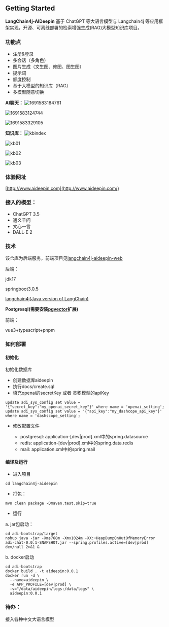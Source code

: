 ## Getting Started

**LangChain4j-AIDeepin**
基于 ChatGPT 等大语言模型与 Langchain4j 等应用框架实现，开源、可离线部署的检索增强生成(RAG)大模型知识库项目。

### 功能点

* 注册&登录
* 多会话（多角色）
* 图片生成（文生图、修图、图生图）
* 提示词
* 额度控制
* 基于大模型的知识库（RAG）
* 多模型随意切换

**AI聊天：**
![1691583184761](image/README/1691583184761.png)

![1691583124744](image/README/1691583124744.png "AI绘图")

![1691583329105](image/README/1691583329105.png "token统计")

**知识库：**
![kbindex](image/README/kbidx.png)

![kb01](image/README/kb01.png)

![kb02](image/README/kb02.png)

![kb03](image/README/kb03.png)

### 体验网址
[http://www.aideepin.com](http://www.aideepin.com/)

### 接入的模型：
* ChatGPT 3.5
* 通义千问
* 文心一言
* DALL-E 2

### 技术

该仓库为后端服务，前端项目见[langchain4j-aideepin-web](https://github.com/moyangzhan/langchain4j-aideepin-web)

后端：

jdk17

springboot3.0.5

[langchain4j(Java version of LangChain)](https://github.com/langchain4j/langchain4j)

**Postgresql(需要安装[pgvector](https://github.com/pgvector/pgvector)扩展)**

前端：

vue3+typescript+pnpm

### 如何部署

#### 初始化

初始化数据库

* 创建数据库aideepin
* 执行docs/create.sql
* 填充openai的secretKey 或者 灵积模型的apiKey

```plaintext
update adi_sys_config set value = '{"secret_key":"my_openai_secret_key"}' where name = 'openai_setting';
update adi_sys_config set value = '{"api_key":"my_dashcope_api_key"}' where name = 'dashscope_setting';
```

* 修改配置文件

  * postgresql: application-[dev|prod].xml中的spring.datasource
  * redis: application-[dev|prod].xml中的spring.data.redis
  * mail: application.xml中的spring.mail

#### 编译及运行

* 进入项目

```plaintext
cd langchain4j-aideepin
```

* 打包：

```
mvn clean package -Dmaven.test.skip=true
```

* 运行

a. jar包启动：

```plaintext
cd adi-bootstrap/target
nohup java -jar -Xms768m -Xmx1024m -XX:+HeapDumpOnOutOfMemoryError adi-chat-0.0.1-SNAPSHOT.jar --spring.profiles.active=[dev|prod] dev/null 2>&1 &
```

b. docker启动

```plaintext
cd adi-bootstrap
docker build . -t aideepin:0.0.1
docker run -d \
  --name=aideepin \
  -e APP_PROFILE=[dev|prod] \
  -v="/data/aideepin/logs:/data/logs" \
  aideepin:0.0.1
```

### 待办：

接入各种中文大语言模型
